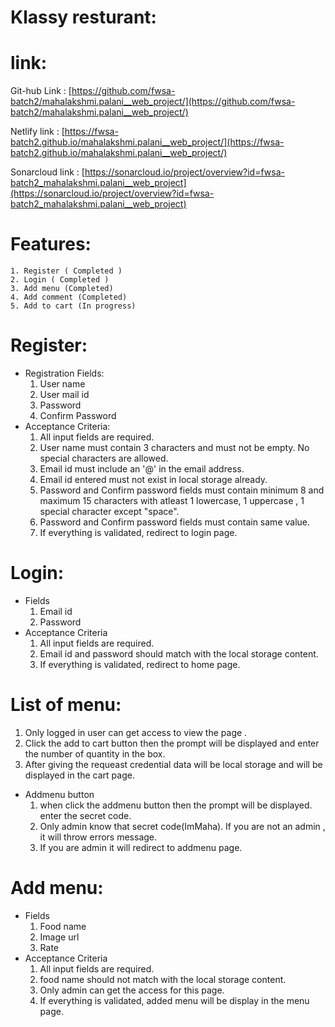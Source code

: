   # Klassy resturant:
  # link:
  Git-hub Link : [https://github.com/fwsa-batch2/mahalakshmi.palani__web_project/](https://github.com/fwsa-batch2/mahalakshmi.palani__web_project/)

  Netlify link : [https://fwsa-batch2.github.io/mahalakshmi.palani__web_project/](https://fwsa-batch2.github.io/mahalakshmi.palani__web_project/)
  
  Sonarcloud link : [https://sonarcloud.io/project/overview?id=fwsa-batch2_mahalakshmi.palani__web_project](https://sonarcloud.io/project/overview?id=fwsa-batch2_mahalakshmi.palani__web_project)
  

  # Features:
    1. Register ( Completed )
    2. Login ( Completed )
    3. Add menu (Completed)
    4. Add comment (Completed)
    5. Add to cart (In progress)

# Register:

  * Registration Fields:
    1. User name
    2. User mail id
    3. Password
    5. Confirm Password
  * Acceptance Criteria:
    1. All input fields are required.
    2. User name must contain 3 characters and must not be empty.
    No special characters are allowed.
    3. Email id must include an '@' in the email address.
    4. Email id entered must not exist in local storage already.
    5. Password and Confirm password fields must contain minimum 8 and maximum 15 characters with atleast 1     lowercase, 1 uppercase , 1 special character except "space".
    6. Password and Confirm password fields must contain same value.
    7. If everything is validated, redirect to login page.

# Login:
  * Fields
      1. Email id
      2. Password
  * Acceptance Criteria
      1. All input fields are required.
      2. Email id and password should match with the local storage content.
      3. If everything is validated, redirect to home page.

# List of menu:
  1. Only logged in user can get access to view the page .
  2. Click the add to cart button then the prompt will be displayed and enter the number of quantity in the box. 
  3. After giving the requeast credential data will be local storage and will be displayed in the cart page.

  * Addmenu button
    1. when click the addmenu button then the prompt will be displayed. enter the secret code.
    2. Only admin know that secret code(ImMaha). If you are not an admin , it will throw errors message.
    3. If you are admin it will redirect to addmenu page.
# Add menu:
  * Fields
    1. Food name
    2. Image url
    3. Rate
  * Acceptance Criteria
      1. All input fields are required.
      2. food name should not match with the local storage content.
      4. Only admin can get the access for this page.
      5. If everything is validated, added menu will be display in the menu page.    
